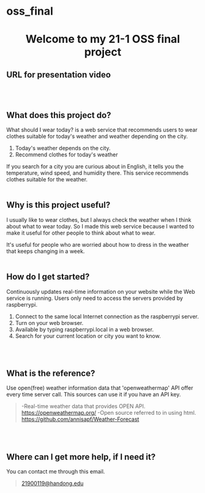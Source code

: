 # oss_final
<h1 align="center">Welcome to my 21-1 OSS final project</h1>



## URL for presentation video
> 
<br>
<br>

## What does this project do?
What should I wear today? is a web service that recommends users to wear clothes suitable for today's weather and weather depending on the city.

1. Today's weather depends on the city.
2. Recommend clothes for today's weather

If you search for a city you are curious about in English, it tells you the temperature, wind speed, and humidity there.
This service recommends clothes suitable for the weather.
<br>
<br>


## Why is this project useful?
I usually like to wear clothes, but I always check the weather when I think about what to wear today.
So I made this web service because I wanted to make it useful for other people to think about what to wear.

It's useful for people who are worried about how to dress in the weather that keeps changing in a week.
<br>
<br>

## How do I get started?
Continuously updates real-time information on your website while the Web service is running. 
Users only need to access the servers provided by raspberrypi.

1. Connect to the same local Internet connection as the raspberrypi server.
2. Turn on your web browser.
3. Available by typing raspberrypi.local in a web browser.
4. Search for your current location or city you want to know.
<br>
<br>

## What is the reference?
Use open(free) weather information data that 'openweathermap' API offer every time server call.
This sources can use it if you have an API key.

>-Real-time weather data that provides OPEN API.
>https://openweathermap.org/
>-Open source referred to in using html.
>https://github.com/annisapf/Weather-Forecast
<br>
<br>

## Where can I get more help, if I need it?
You can contact me through this email.
>21900119@handong.edu
<br>
<br>


